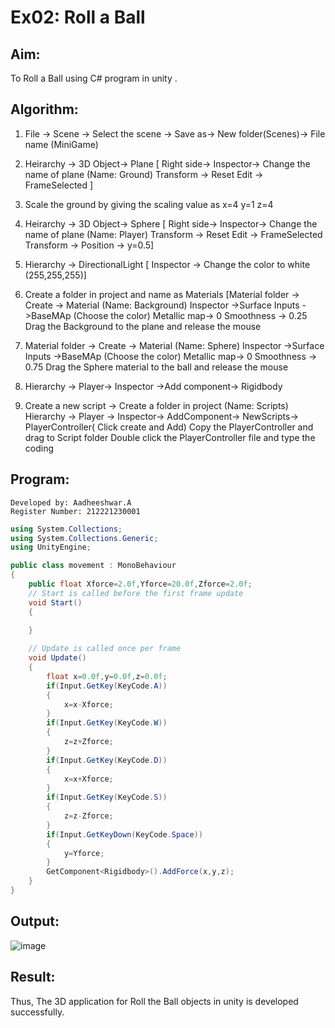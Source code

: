 # Ex02: Roll a Ball

## Aim:
To Roll a Ball using C# program in unity .

## Algorithm:

1. File -> Scene -> Select the scene -> Save as-> New folder(Scenes)-> File name (MiniGame)

2. Heirarchy -> 3D Object-> Plane 
[ Right side-> Inspector-> Change the name of plane (Name: Ground)
Transform -> Reset
Edit -> FrameSelected ]

3. Scale the ground by giving the scaling value as x=4 y=1 z=4

4. Heirarchy -> 3D Object-> Sphere
[ Right side-> Inspector-> Change the name of plane (Name: Player)
Transform -> Reset
Edit -> FrameSelected 
Transform -> Position -> y=0.5]

5. Hierarchy -> DirectionalLight
[ Inspector -> Change the color to white (255,255,255)]

6. Create a folder in project and name as Materials
[Material folder -> Create -> Material (Name: Background)
Inspector ->Surface Inputs ->BaseMAp (Choose the color)
Metallic map-> 0
Smoothness -> 0.25
Drag the Background to the plane and release the mouse

7. Material folder -> Create -> Material (Name: Sphere)
Inspector ->Surface Inputs ->BaseMAp (Choose the color)
Metallic map-> 0
Smoothness -> 0.75
Drag the Sphere material to the ball and release the mouse

8. Hierarchy -> Player-> Inspector ->Add component-> Rigidbody

9. Create a new script -> Create a folder in project (Name: Scripts)
Hierarchy -> Player -> Inspector-> AddComponent-> NewScripts-> PlayerController( Click create and Add)
Copy the PlayerController and drag to Script folder
Double click the PlayerController file and type the coding

## Program:
```
Developed by: Aadheeshwar.A
Register Number: 212221230001
```
```c#
using System.Collections;
using System.Collections.Generic;
using UnityEngine;

public class movement : MonoBehaviour
{
    public float Xforce=2.0f,Yforce=20.0f,Zforce=2.0f;
    // Start is called before the first frame update
    void Start()
    {
        
    }

    // Update is called once per frame
    void Update()
    {
        float x=0.0f,y=0.0f,z=0.0f;
        if(Input.GetKey(KeyCode.A))
        {
            x=x-Xforce;
        }
        if(Input.GetKey(KeyCode.W))
        {
            z=z+Zforce;
        }
        if(Input.GetKey(KeyCode.D))
        {
            x=x+Xforce;
        }
        if(Input.GetKey(KeyCode.S))
        {
            z=z-Zforce;
        }
        if(Input.GetKeyDown(KeyCode.Space))
        {
            y=Yforce;
        }
        GetComponent<Rigidbody>().AddForce(x,y,z);
    }
}

```
## Output:
![image](https://user-images.githubusercontent.com/93427205/232580795-f2eca45a-d1ba-47fe-9040-ef0ce5654fc7.png)


## Result:
Thus, The 3D application for Roll the Ball objects in unity is developed successfully.

